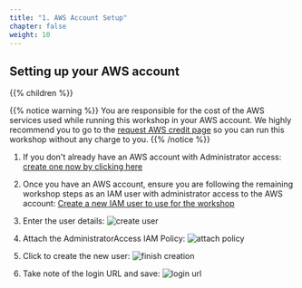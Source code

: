 ```yaml
---
title: "1. AWS Account Setup"
chapter: false
weight: 10
---
```


## Setting up your AWS account

{{% children %}}

{{% notice warning %}}
You are responsible for the cost of the AWS services used while running this workshop in your AWS account. We highly recommend you to go to the [request AWS credit page](/020_self_guided_setup/2_request_credit.html) so you can run this workshop without any charge to you.
{{% /notice %}}

1. If you don't already have an AWS account with Administrator access: [create
one now by clicking here](https://aws.amazon.com/getting-started/)

1. Once you have an AWS account, ensure you are following the remaining workshop steps
as an IAM user with administrator access to the AWS account:
[Create a new IAM user to use for the workshop](https://console.aws.amazon.com/iam/home?#/users$new)

1. Enter the user details:
![create user](/images/020_self_guided_setup/iam-1-create-user.png)

1. Attach the AdministratorAccess IAM Policy:
![attach policy](/images/020_self_guided_setup/iam-2-attach-policy.png)

1. Click to create the new user:
![finish creation](/images/020_self_guided_setup/iam-3-create-user.png)

1. Take note of the login URL and save:
![login url](/images/020_self_guided_setup/iam-4-save-url.png)
